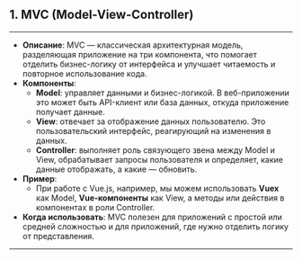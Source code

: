 ## 1. MVC (Model-View-Controller)

---
- **Описание**: MVC — классическая архитектурная модель, разделяющая приложение на три компонента, что помогает отделить бизнес-логику от интерфейса и улучшает читаемость и повторное использование кода.
- **Компоненты**:
    - **Model**: управляет данными и бизнес-логикой. В веб-приложении это может быть API-клиент или база данных, откуда приложение получает данные.
    - **View**: отвечает за отображение данных пользователю. Это пользовательский интерфейс, реагирующий на изменения в данных.
    - **Controller**: выполняет роль связующего звена между Model и View, обрабатывает запросы пользователя и определяет, какие данные отображать, а какие — обновить.
- **Пример**:
    - При работе с Vue.js, например, мы можем использовать **Vuex** как Model, **Vue-компоненты** как View, а методы или действия в компонентах в роли Controller.
- **Когда использовать**: MVC полезен для приложений с простой или средней сложностью и для приложений, где нужно отделить логику от представления.
---
